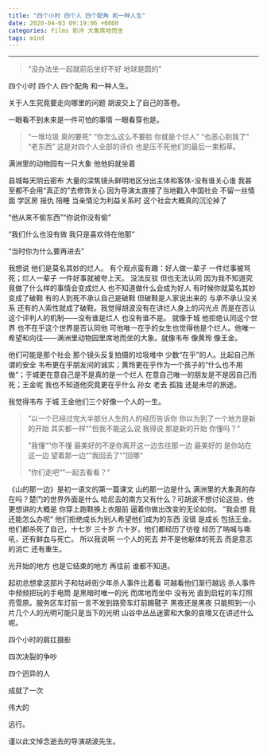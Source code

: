 ```yaml
---
title: "四个小时 四个人 四个配角 和一种人生"
date: 2020-04-03 09:19:06 +0800
categories: Films 影评 大象席地而坐
tags: mind
---
```


---

> “没办法坐一起就前后坐好不好
> 地球是圆的”

四个小时 四个人 四个配角 和一种人生。

关于人生究竟要走向哪里的问题 胡波交上了自己的答卷。

一眼看不到未来是一件可怕的事情 一眼看穿也是。
> “一堆垃圾 臭的要死”
> “你怎么这么不要脸 你就是个烂人”
> “也恶心到我了”
> “老东西”
> 这是对四个人全部的评价 也是压不死他们的最后一束稻草。

满洲里的动物园有一只大象 他他妈就坐着

县城每天阴云密布 大量的深焦镜头鲜明地区分出主体和客体-没有谁关心谁 我甚至都不会用“真正的”去修饰关心 因为导演太直接了当地戳入中国社会 不留一丝情面 学区房 报仇 陪睡 当亲情沦为利益关系时 这个社会大概真的沉沦掉了

“他从来不偷东西”“你说你没有偷”

“我们什么也没有做 我只是喜欢待在他那”

“当时你为什么要再进去”

我想说 他们是莫名其妙的烂人。 有个观点蛮有趣：好人做一辈子 一件烂事被骂死；烂人一辈子 一件好事就被夸上天。 没法反驳 但也无法认同 因为我不知道究竟做了什么样的事情会变成烂人 也不知道做什么会成为好人 有时候你就莫名其妙变成了破鞋 有的人到死不承认自己是破鞋 但破鞋是人家说出来的 与承不承认没关系 还有的人索性就成了破鞋。我觉得胡波没有在讲烂人身上的闪光点 而是在否认这个评判人的机制——没有谁是烂人 也没有谁不是。 就像于城 他拒绝认同这个世界 也不在乎这个世界是否认同他 可他唯一在乎的女生也觉得他是个烂人。他唯一希望和向往——满洲里动物园里席地而坐的大象。就像韦布 像黄玲 像王金。

他们可能是那个社会 那个镜头反复拍摄的垃圾堆中 少数“在乎”的人。比起自己所谓的安全  韦布更在乎朋友间的诚实；黄玲更在乎作为一个孩子的“什么也不用做“；于城更在意自己是不是真的是一个烂人 在意自己唯一的朋友是不是因自己而死；王金呢 我也不知道他究竟更在乎什么 孙女 老去 孤独 还是未尽的旅途。

我觉得韦布 于城 王金他们三个好像一个人的一生。

> ”以一个已经过完大半部分人生的人的经历告诉你 你以为到了一个地方是新的开始 其实都一样“"但我不能这么说 我得说 那是新的开始 你懂吗？"
>
> ”我懂“”你不懂 最美好的不是你离开这一边去往那一边 最美好的 是你站在这一边 望着那一边“”我回去了“”回哪“
>
> ”你们走吧“”一起去看看？“

《山的那一边》是初一语文的第一篇课文 山的那一边是什么 满洲里的大象真的存在吗？楚门的世界外面是什么 哈尼去的南方又有什么？可胡波不想讨论这些，他更想讲的大概是 你穿上跑鞋换上衣服前 逼着你做出改变的无论如何。 ”我会想 我还能怎么办呢“ 他们拒绝成长为别人希望他们成为的东西 没错 是成长 包括王金。 他们都杀死了自己，十七岁 三十岁 六十岁，他们都经历了彷徨 经历了呐喊与嘶吼，还有鲜血与死亡。 所以我说啊 一个人的死去 并不是他躯体的死去 而是意志的消亡 还有重生。

光开始的地方 也是它结束的地方 再往前 谁都不知道。

起初总想拿这部片子和牯岭街少年杀人事件比着看 可越看他们渐行越远 杀人事件中频频把玩的手电筒 是黑暗时唯一的光 而席地而坐中 没有光 直到启程的车灯照亮雪原。服务区车灯前一言不发到路旁车灯前踢毽子 黑夜还是黑夜 只能照到一小片几个人的光明可能只是当下的光明 山谷中丛丛迷雾和大象的哀嚎又在讲述什么呢。

四个小时的肩扛摄影

四次决裂的争吵

四个迥异的人

成就了一次

伟大的

远行。

谨以此文悼念逝去的导演胡波先生。
